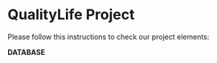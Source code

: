 # QualityLife Project

Please follow this instructions to check our project elements:

**DATABASE**
